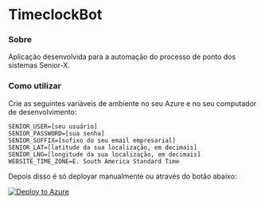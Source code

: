 # TimeclockBot

### Sobre

Aplicação desenvolvida para a automação do processo de ponto dos sistemas Senior-X.

### Como utilizar

Crie as seguintes variáveis de ambiente no seu Azure e no seu computador de desenvolvimento:

```
SENIOR_USER=[seu usuário]
SENIOR_PASSWORD=[sua senha]
SENIOR_SUFFIX=[sufixo do seu email empresarial]
SENIOR_LAT=[latitude da sua localização, em decimais]
SENIOR_LNG=[longitude da sua localização, em decimais]
WEBSITE_TIME_ZONE=E. South America Standard Time
```

Depois disso é só deployar manualmente ou através do botão abaixo:

[![Deploy to Azure](https://aka.ms/deploytoazurebutton)](https://portal.azure.com/#create/Microsoft.Template/uri/https%3A%2F%2Fraw.githubusercontent.com%2Fteofilosalgado%2FTimeclockBot%2Fmaster%2Ftemplate.json)
